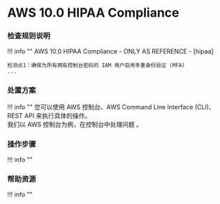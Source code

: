 # AWS 10.0 HIPAA Compliance   

### 检查规则说明
!!! info ""
    AWS 10.0 HIPAA Compliance - ONLY AS REFERENCE - [hipaa]
    
    检测点1：确保为所有拥有控制台密码的 IAM 用户启用多重身份验证 (MFA)
    ...

    
    
### 处置方案
!!! info ""
    您可以使用 AWS 控制台、AWS Command Line Interface (CLI)、REST API 来执行具体的操作。   
    我们以 AWS 控制台为例，在控制台中处理问题 。


### 操作步骤
!!! info ""




### 帮助资源
!!! info ""
    